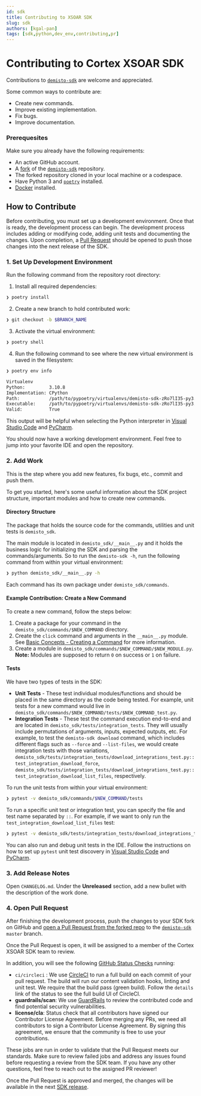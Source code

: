 ```yaml
---
id: sdk
title: Contributing to XSOAR SDK
slug: sdk
authors: [kgal-pan]
tags: [sdk,python,dev_env,contributing,pr]
---
```


# Contributing to Cortex XSOAR SDK

Contributions to [`demisto-sdk`](https://github.com/demisto/demisto-sdk) are welcome and appreciated. 

Some common ways to contribute are:

- Create new commands.
- Improve existing implementation.
- Fix bugs.
- Improve documentation. 

### Prerequesites

Make sure you already have the following requirements:

* An active GitHub account.
* A [fork](https://docs.github.com/en/get-started/quickstart/fork-a-repo) of the [`demisto-sdk`](https://github.com/demisto/demisto-sdk) repository. 
* The forked repository cloned in your local machine or a codespace.
* Have Python 3 and [`poetry`](https://python-poetry.org/docs/#installation) installed.
* [Docker](https://docs.docker.com/engine/install/) installed.

## How to Contribute

Before contributing, you must set up a development environment. Once that is ready, the development process can begin. The development process includes adding or modifying code, adding unit tests and documenting the changes. Upon completion, a [Pull Request](https://docs.github.com/en/pull-requests/collaborating-with-pull-requests/proposing-changes-to-your-work-with-pull-requests/about-pull-requests) should be opened to push those changes into the next release of the SDK. 

### 1. Set Up Development Environment

Run the following command from the repository root directory:

1. Install all required dependencies:

```bash
❯ poetry install
```

2. Create a new branch to hold contributed work:

```bash
❯ git checkout -b $BRANCH_NAME
```

3. Activate the virtual environment:

```bash
❯ poetry shell 
```

4. Run the following command to see where the new virtual environment is saved in the filesystem:

```bash
❯ poetry env info

Virtualenv
Python:         3.10.8
Implementation: CPython
Path:           /path/to/pypoetry/virtualenvs/demisto-sdk-zRo7lI35-py3.10
Executable:     /path/to/pypoetry/virtualenvs/demisto-sdk-zRo7lI35-py3.10/bin/python
Valid:          True
```

This output will be helpful when selecting the Python interpreter in [Visual Studio Code](https://code.visualstudio.com/docs/python/environments) and [PyCharm](https://www.jetbrains.com/help/pycharm/configuring-python-interpreter.html#add-existing-interpreter).

You should now have a working development environment. Feel free to jump into your favorite IDE and open the repository.

### 2. Add Work

This is the step where you add new features, fix bugs, etc., commit and push them.

To get you started, here's some useful information about the SDK project structure, important modules and how to create new commands. 
#### Directory Structure

The package that holds the source code for the commands, utilities and unit tests is `demisto_sdk`.

The main module is located in `demisto_sdk/__main__.py` and it holds the business logic for initializing the SDK and parsing the commands/arguments. So to run the `demisto-sdk -h`, run the following command from within your virtual environment:

```bash
❯ python demisto_sdk/__main__.py -h
```

Each command has its own package under `demisto_sdk/commands`.

#### Example Contribution: Create a New Command

To create a new command, follow the steps below:

1. Create a package for your command in the `demisto_sdk/commands/$NEW_COMMAND` directory.
2. Create the `click` command and arguments in the `__main__.py` module. See [Basic Concepts - Creating a Command](https://click.palletsprojects.com/en/8.1.x/quickstart/#basic-concepts-creating-a-command) for more information.
3. Create a module in `demisto_sdk/commands/$NEW_COMMAND/$NEW_MODULE.py`.
   **Note:** Modules are supposed to return `0` on success or `1` on failure. 


#### Tests

We have two types of tests in the SDK:

* **Unit Tests** - These test individual modules/functions and should be placed in the same directory as the code being tested. For example, unit tests for a new command would live in `demisto_sdk/commands/$NEW_COMMAND/tests/$NEW_COMMAND_test.py`.
* **Integration Tests** - These test the command execution end-to-end and are located in `demisto_sdk/tests/integration_tests`. They will usually include permutations of arguments, inputs, expected outputs, etc.  For example, to test the `demisto-sdk download` command, which includes different flags such as `--force` and `--list-files`, we would create integration tests with those variations, `demisto_sdk/tests/integration_tests/download_integrations_test.py::test_integration_download_force`, `demisto_sdk/tests/integration_tests/download_integrations_test.py::test_integration_download_list_files`, respectively.

To run the unit tests from within your virtual environment:

```bash
❯ pytest -v demisto_sdk/commands/$NEW_COMMAND/tests
```

To run a specific unit test or integration test, you can specify the file and test name separated by `::`. For example, if we want to only run the `test_integration_download_list_files` test:
```bash
❯ pytest -v demisto_sdk/tests/integration_tests/download_integrations_test.py::test_integration_download_list_files
```

You can also run and debug unit tests in the IDE. Follow the instructions on how to set up `pytest` unit test discovery in [Visual Studio Code](https://code.visualstudio.com/docs/python/testing) and [PyCharm](https://www.jetbrains.com/help/pycharm/pytest.html#create-pytest-test).


### 3. Add Release Notes

Open `CHANGELOG.md`. Under the **Unreleased** section, add a new bullet with the description of the work done.

### 4. Open Pull Request

After finishing the development process, push the changes to your SDK fork on GitHub and [open a Pull Request from the forked repo](https://help.github.com/articles/creating-a-pull-request-from-a-fork/) to the [`demisto-sdk`](https://github.com/demisto/demisto-sdk) `master` branch.

Once the Pull Request is open, it will be assigned to a member of the Cortex XSOAR SDK team to review. 

In addition, you will see the following [GitHub Status Checks](https://help.github.com/en/github/collaborating-with-issues-and-pull-requests/about-status-checks) running:

* `ci/circleci` : We use [CircleCI](https://circleci.com/gh/demisto/demisto-sdk) to run a full build on each commit of your pull request. The build will run our content validation hooks, linting and unit test. We require that the build pass (green build). Follow the `details` link of the status to see the full build UI of CircleCI.
* **guardrails/scan**: We use [GuardRails](https://www.guardrails.io/) to review the contributed code and find potential security vulnerabilities.
* **license/cla**: Status check that all contributors have signed our Contributor License Agreement. Before merging any PRs, we need all contributors to sign a Contributor License Agreement. By signing this agreement, we ensure that the community is free to use your contributions.

These jobs are run in order to validate that the Pull Request meets our standards. Make sure to review failed jobs and address any issues found before requesting a review from the SDK team. If you have any other questions, feel free to reach out to the assigned PR reviewer!

Once the Pull Request is approved and merged, the changes will be available in the next [SDK release](https://github.com/demisto/demisto-sdk/releases/).
